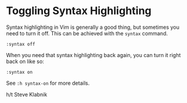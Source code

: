 # Toggling Syntax Highlighting

Syntax highlighting in Vim is generally a good thing, but sometimes you need
to turn it off. This can be achieved with the `syntax` command.

```vim
:syntax off
```

When you need that syntax highlighting back again, you can turn it right
back on like so:

```vim
:syntax on
```

See `:h syntax-on` for more details.

h/t Steve Klabnik
